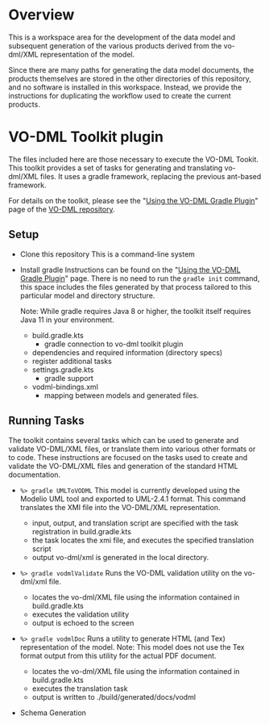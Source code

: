 
# Overview

This is a workspace area for the development of the data model and subsequent generation
of the various products derived from the vo-dml/XML representation of the model.

Since there are many paths for generating the data model documents, the products themselves
are stored in the other directories of this repository, and no software is installed in this
workspace.  Instead, we provide the instructions for duplicating the workflow used to create
the current products.

# VO-DML Toolkit plugin

The files included here are those necessary to execute the VO-DML Tookit.
This toolkit provides a set of tasks for generating and translating vo-dml/XML files.
It uses a gradle framework, replacing the previous ant-based framework.

For details on the toolkit, please see the "[Using the VO-DML Gradle Plugin](https://github.com/ivoa/vo-dml/tree/master/tools)"
page of the [VO-DML repository](https://github.com/ivoa/vo-dml).


## Setup

* Clone this repository
  This is a command-line system

* Install gradle
  Instructions can be found on the "[Using the VO-DML Gradle Plugin](https://github.com/ivoa/vo-dml/tree/master/tools)" page.
  There is no need to run the `gradle init` command, this space includes the files generated by that process tailored to
  this particular model and directory structure.
  
  Note: While gradle requires Java 8 or higher, the toolkit itself requires Java 11 in your environment.

    * build.gradle.kts
        * gradle connection to vo-dml toolkit plugin
	* dependencies and required information (directory specs)
	* register additional tasks
    * settings.gradle.kts
        * gradle support
    * vodml-bindings.xml
        * mapping between models and generated files.


## Running Tasks

The toolkit contains several tasks which can be used to generate and validate VO-DML/XML files, or translate them into
various other formats or to code.  These instructions are focused on the tasks used to create and validate the
VO-DML/XML files and generation of the standard HTML documentation.

* ```%> gradle UMLToVODML```
  This model is currently developed using the Modelio UML tool and exported to UML-2.4.1 format.
  This command translates the XMI file into the VO-DML/XML representation.

    * input, output, and translation script are specified with the task registration in build.gradle.kts
    * the task locates the xmi file, and executes the specified translation script
    * output vo-dml/xml is generated in the local directory.

* ```%> gradle vodmlValidate```
  Runs the VO-DML validation utility on the vo-dml/xml file.

    * locates the vo-dml/XML file using the information contained in build.gradle.kts
    * executes the validation utility
    * output is echoed to the screen

* ```%> gradle vodmlDoc```
  Runs a utility to generate HTML (and Tex) representation of the model.
  Note:  This model does not use the Tex format output from this utility for the actual PDF document.
  
    * locates the vo-dml/XML file using the information contained in build.gradle.kts
    * executes the translation task
    * output is written to ./build/generated/docs/vodml


* Schema Generation

